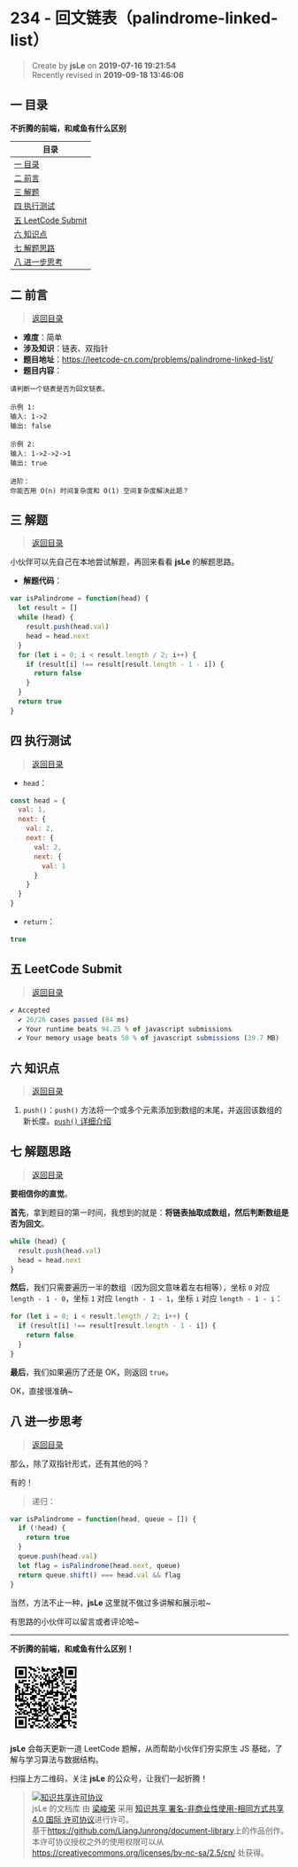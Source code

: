 # 234 - 回文链表（palindrome-linked-list）

> Create by **jsLe** on **2019-07-16 19:21:54**  
> Recently revised in **2019-09-18 13:46:06**

## <a name="chapter-one" id="chapter-one">一 目录</a>

**不折腾的前端，和咸鱼有什么区别**

| 目录                                                                                             |
| ------------------------------------------------------------------------------------------------ |
| [一 目录](#chapter-one)                                                                          |
| <a name="catalog-chapter-two" id="catalog-chapter-two"></a>[二 前言](#chapter-two)               |
| <a name="catalog-chapter-three" id="catalog-chapter-three"></a>[三 解题](#chapter-three)         |
| <a name="catalog-chapter-four" id="catalog-chapter-four"></a>[四 执行测试](#chapter-four)        |
| <a name="catalog-chapter-five" id="catalog-chapter-five"></a>[五 LeetCode Submit](#chapter-five) |
| <a name="catalog-chapter-six" id="catalog-chapter-six"></a>[六 知识点](#chapter-six)             |
| <a name="catalog-chapter-seven" id="catalog-chapter-seven"></a>[七 解题思路](#chapter-seven)     |
| <a name="catalog-chapter-eight" id="catalog-chapter-eight"></a>[八 进一步思考](#chapter-eight)   |

## <a name="chapter-two" id="chapter-two">二 前言</a>

> [返回目录](#chapter-one)

- **难度**：简单
- **涉及知识**：链表、双指针
- **题目地址**：https://leetcode-cn.com/problems/palindrome-linked-list/
- **题目内容**：

```
请判断一个链表是否为回文链表。

示例 1:
输入: 1->2
输出: false

示例 2:
输入: 1->2->2->1
输出: true

进阶：
你能否用 O(n) 时间复杂度和 O(1) 空间复杂度解决此题？
```

## <a name="chapter-three" id="chapter-three">三 解题</a>

> [返回目录](#chapter-one)

小伙伴可以先自己在本地尝试解题，再回来看看 **jsLe** 的解题思路。

- **解题代码**：

```js
var isPalindrome = function(head) {
  let result = []
  while (head) {
    result.push(head.val)
    head = head.next
  }
  for (let i = 0; i < result.length / 2; i++) {
    if (result[i] !== result[result.length - 1 - i]) {
      return false
    }
  }
  return true
}
```

## <a name="chapter-four" id="chapter-four">四 执行测试</a>

> [返回目录](#chapter-one)

- `head`：

```js
const head = {
  val: 1,
  next: {
    val: 2,
    next: {
      val: 2,
      next: {
        val: 1
      }
    }
  }
}
```

- `return`：

```js
true
```

## <a name="chapter-five" id="chapter-five">五 LeetCode Submit</a>

> [返回目录](#chapter-one)

```js
✔ Accepted
  ✔ 26/26 cases passed (84 ms)
  ✔ Your runtime beats 94.25 % of javascript submissions
  ✔ Your memory usage beats 50 % of javascript submissions (39.7 MB)
```

## <a name="chapter-six" id="chapter-six">六 知识点</a>

> [返回目录](#chapter-one)

1. `push()`：`push()` 方法将一个或多个元素添加到数组的末尾，并返回该数组的新长度。[`push()` 详细介绍](https://github.com/LiangJunrong/document-library/blob/master/JavaScript-library/JavaScript/%E5%86%85%E7%BD%AE%E5%AF%B9%E8%B1%A1/Array/push.md)

## <a name="chapter-seven" id="chapter-seven">七 解题思路</a>

> [返回目录](#chapter-one)

**要相信你的直觉**。

**首先**，拿到题目的第一时间，我想到的就是：**将链表抽取成数组，然后判断数组是否为回文**。

```js
while (head) {
  result.push(head.val)
  head = head.next
}
```

**然后**，我们只需要遍历一半的数组（因为回文意味着左右相等），坐标 `0` 对应 `length - 1 - 0`，坐标 `1` 对应 `length - 1 - 1`，坐标 `i` 对应 `length - 1 - i`：

```js
for (let i = 0; i < result.length / 2; i++) {
  if (result[i] !== result[result.length - 1 - i]) {
    return false
  }
}
```

**最后**，我们如果遍历了还是 OK，则返回 `true`。

OK，直接很准确~

## <a name="chapter-eight" id="chapter-eight">八 进一步思考</a>

> [返回目录](#chapter-one)

那么，除了双指针形式，还有其他的吗？

有的！

> 递归：

```js
var isPalindrome = function(head, queue = []) {
  if (!head) {
    return true
  }
  queue.push(head.val)
  let flag = isPalindrome(head.next, queue)
  return queue.shift() === head.val && flag
}
```

当然，方法不止一种，**jsLe** 这里就不做过多讲解和展示啦~

有思路的小伙伴可以留言或者评论哈~

---

**不折腾的前端，和咸鱼有什么区别！**

![图](../../../public-repertory/img/z-small-wechat-public-address.jpg)

**jsLe** 会每天更新一道 LeetCode 题解，从而帮助小伙伴们夯实原生 JS 基础，了解与学习算法与数据结构。

扫描上方二维码，关注 **jsLe** 的公众号，让我们一起折腾！

> <a rel="license" href="http://creativecommons.org/licenses/by-nc-sa/4.0/"><img alt="知识共享许可协议" style="border-width:0" src="https://i.creativecommons.org/l/by-nc-sa/4.0/88x31.png" /></a><br /><span xmlns:dct="http://purl.org/dc/terms/" property="dct:title">jsLe 的文档库</span> 由 <a xmlns:cc="http://creativecommons.org/ns#" href="https://github.com/LiangJunrong/document-library" property="cc:attributionName" rel="cc:attributionURL">梁峻荣</a> 采用 <a rel="license" href="http://creativecommons.org/licenses/by-nc-sa/4.0/">知识共享 署名-非商业性使用-相同方式共享 4.0 国际 许可协议</a>进行许可。<br />基于<a xmlns:dct="http://purl.org/dc/terms/" href="https://github.com/LiangJunrong/document-library" rel="dct:source">https://github.com/LiangJunrong/document-library</a>上的作品创作。<br />本许可协议授权之外的使用权限可以从 <a xmlns:cc="http://creativecommons.org/ns#" href="https://creativecommons.org/licenses/by-nc-sa/2.5/cn/" rel="cc:morePermissions">https://creativecommons.org/licenses/by-nc-sa/2.5/cn/</a> 处获得。
